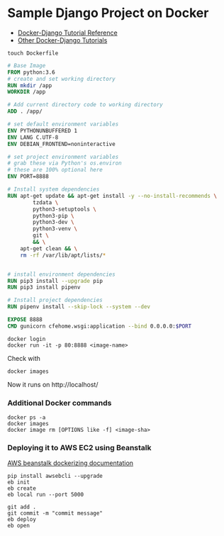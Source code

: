 # Sample Django Project on Docker

- [Docker-Django Tutorial Reference](https://www.youtube.com/watch?v=KaSJMDo-aPs)
- [Other Docker-Django Tutorials](./docker-django_tutorials_evaluation.md)

```shell
touch Dockerfile
```

```dockerfile
# Base Image
FROM python:3.6
# create and set working directory
RUN mkdir /app
WORKDIR /app

# Add current directory code to working directory
ADD . /app/

# set default environment variables
ENV PYTHONUNBUFFERED 1
ENV LANG C.UTF-8
ENV DEBIAN_FRONTEND=noninteractive 

# set project environment variables
# grab these via Python's os.environ
# these are 100% optional here
ENV PORT=8888

# Install system dependencies
RUN apt-get update && apt-get install -y --no-install-recommends \
        tzdata \
        python3-setuptools \
        python3-pip \
        python3-dev \
        python3-venv \
        git \
        && \
    apt-get clean && \
    rm -rf /var/lib/apt/lists/*


# install environment dependencies
RUN pip3 install --upgrade pip 
RUN pip3 install pipenv

# Install project dependencies
RUN pipenv install --skip-lock --system --dev

EXPOSE 8888
CMD gunicorn cfehome.wsgi:application --bind 0.0.0.0:$PORT
```

```shell
docker login
docker run -it -p 80:8888 <image-name>
```

Check <image-name> with 

```shell
docker images
```

Now it runs on http://localhost/

### Additional Docker commands

```shell
docker ps -a
docker images
docker image rm [OPTIONS like -f] <image-sha>
```



### Deploying it to AWS EC2 using Beanstalk

[AWS beanstalk dockerizing documentation](https://docs.aws.amazon.com/elasticbeanstalk/latest/dg/single-container-docker.html)	

```
pip install awsebcli --upgrade
eb init 
eb create
eb local run --port 5000
```

```shell
git add .
git commit -m "commit message"
eb deploy
eb open
```




